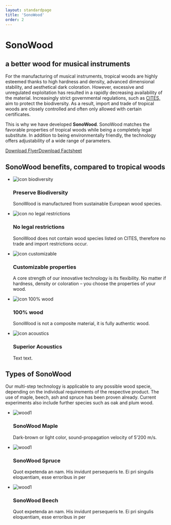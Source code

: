 ```yaml
---
layout: standardpage
title: 'SonoWood'
order: 2
---
```


<div class="full-width">
    <div class="wrap">
        <h1>SonoWood</h1>
        <h2>a better wood for musical instruments</h2>
        <p>
        For the manufacturing of musical instruments, tropical woods are highly esteemed thanks to high hardness and density, advanced dimensional stability, and aesthetical dark coloration. However, excessive and unregulated exploitation has resulted in a rapidly decreasing availability of the material. Increasingly strict governmental regulations, such as <a href="/">CITES,</a> aim to protect the biodiversity.  As a result, import and trade of tropical woods are closely controlled and often only allowed with certain certificates.
        </p>
        <p>
        This is why we have developed <strong>SonoWood</strong>. SonoWood matches the favorable properties of tropical woods while being a completely legal substitute. In addition to being environmentally friendly, the technology offers adjustability of a wide range of parameters.</p>
        <p><a class="btn" href="">Download Flyer</a><a class="btn" href="">Download Factsheet</a></p>
    </div>
</div>
<div class="full-width-red">
    <div class="wrap-grid">
        <h2>SonoWood benefits, compared to tropical woods</h2>
        <ul>
            <li>
            <img src="/swisswoodsolutions/assets/logo/biodiverse.svg" alt="icon biodiversity">
            <h3>Preserve Biodiversity</h3>
            <p>SonoWood is manufactured from sustainable European wood species.</p>
            </li>
            <li><img src="/swisswoodsolutions/assets/logo/legal.svg" alt="icon no legal restrictions">
            <h3>No legal restrictions</h3>
            <p>SonoWood does not contain wood species listed on CITES, therefore no trade and import restrictions occur.</p>
            </li>
            <li><img src="/swisswoodsolutions/assets/logo/customizable.svg" alt="icon customizable">
            <h3>Customizable properties</h3>
            <p>A core strength of our innovative technology is its flexibility. No matter if hardness, density or coloration – you choose the properties of your wood.</p>
            </li>
            <li><img src="/swisswoodsolutions/assets/logo/100.svg" alt="icon 100% wood">
            <h3>100% wood</h3>
            <p>SonoWood is not a composite material, it is fully authentic wood.</p>
            </li>
            <li><img src="/swisswoodsolutions/assets/logo/sound.svg" alt="icon acoustics">
            <h3>Superior Acoustics</h3>
            <p>Text text.</p>
            </li>
        </ul>
    </div>
</div>
<div class="full-width">
    <div class="wrap-grid">
    <h2>Types of SonoWood</h2>
    <p>Our multi-step technology is applicable to any possible wood specie, depending on the individual requirements of the respective product. The use of maple, beech, ash and spruce has been proven already. Current experiments also include further species such as oak and plum wood.</p>
    <ul>
        <li>
        <img src="/swisswoodsolutions/assets/images/ebony_08.jpg" alt="wood1">
        <h3>SonoWood Maple</h3>
        <p>Dark-brown or light color, sound-propagation velocity of 5’200 m/s.</p>
        </li>
        <li>
        <img src="/swisswoodsolutions/assets/images/ebony_08.jpg" alt="wood1">
        <h3>SonoWood Spruce</h3><p>Quot expetenda an nam. His invidunt persequeris te. Ei pri singulis eloquentiam, esse erroribus in per</p>
        </li>
        <li>
        <img src="/swisswoodsolutions/assets/images/ebony_08.jpg" alt="wood1">
        <h3>SonoWood Beech</h3>
        <p>Quot expetenda an nam. His invidunt persequeris te. Ei pri singulis eloquentiam, esse erroribus in per</p>
        </li>
    </ul>
    </div>
</div>

